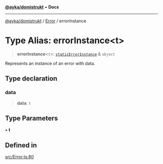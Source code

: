 [**@ayka/domistrukt**](../../../README.md) • **Docs**

***

[@ayka/domistrukt](../../../globals.md) / [Error](../README.md) / errorInstance

# Type Alias: errorInstance\<t\>

> **errorInstance**\<`t`\>: [`staticErrorInstance`](staticErrorInstance.md) & `object`

Represents an instance of an error with data.

## Type declaration

### data

> **data**: `t`

## Type Parameters

• **t**

## Defined in

[src/Error.ts:80](https://github.com/AndreyMork/domistrukt/blob/c8d404d2a2ad3b5db17fcead4d4e5821b1cc97ac/src/Error.ts#L80)
